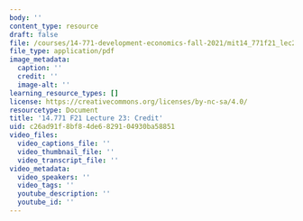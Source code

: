 ```yaml
---
body: ''
content_type: resource
draft: false
file: /courses/14-771-development-economics-fall-2021/mit14_771f21_lec23.pdf
file_type: application/pdf
image_metadata:
  caption: ''
  credit: ''
  image-alt: ''
learning_resource_types: []
license: https://creativecommons.org/licenses/by-nc-sa/4.0/
resourcetype: Document
title: '14.771 F21 Lecture 23: Credit'
uid: c26ad91f-8bf8-4de6-8291-04930ba58851
video_files:
  video_captions_file: ''
  video_thumbnail_file: ''
  video_transcript_file: ''
video_metadata:
  video_speakers: ''
  video_tags: ''
  youtube_description: ''
  youtube_id: ''
---
```

